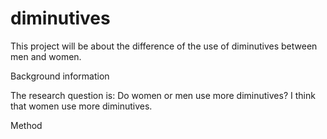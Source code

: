 # diminutives
This project will be about the difference of the use of diminutives between men and women. 

Background information

The research question is: Do women or men use more diminutives?
I think that women use more diminutives.

Method
